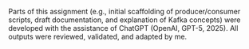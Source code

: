 Parts of this assignment (e.g., initial scaffolding of producer/consumer scripts, draft documentation, and explanation of Kafka concepts) were developed with the assistance of ChatGPT (OpenAI, GPT-5, 2025). All outputs were reviewed, validated, and adapted by me.